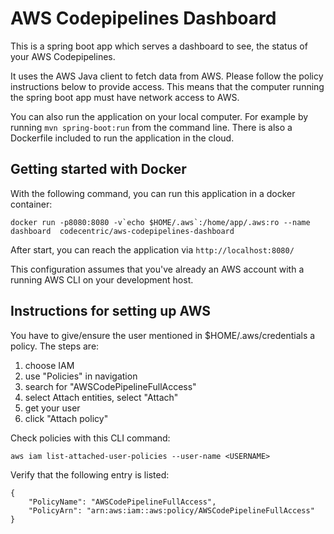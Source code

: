 # AWS Codepipelines Dashboard

This is a spring boot app which serves a dashboard to see, the status
of your AWS Codepipelines.

It uses the AWS Java client to fetch data from AWS. Please follow the
policy instructions below to provide access. This means that the computer
running the spring boot app must have network access to AWS.

You can also run the application on your local computer. For example 
by running `mvn spring-boot:run` from the command line. There is also
a Dockerfile included to run the application in the cloud.

## Getting started with Docker
With the following command, you can run this application in a docker container:
```
docker run -p8080:8080 -v`echo $HOME/.aws`:/home/app/.aws:ro --name dashboard  codecentric/aws-codepipelines-dashboard
```
After start, you can reach the application via
```http://localhost:8080/```

This configuration assumes that you've already an AWS account with a running
AWS CLI on your development host.

## Instructions for setting up AWS

You have to give/ensure the user mentioned in $HOME/.aws/credentials
a policy. The steps are:

1) choose IAM
1) use "Policies" in navigation
1) search for "AWSCodePipelineFullAccess"
1) select Attach entities, select "Attach"
1) get your user
1) click "Attach policy"

Check policies with this CLI command:

```
aws iam list-attached-user-policies --user-name <USERNAME>
```

Verify that the following entry is listed:
```
{
    "PolicyName": "AWSCodePipelineFullAccess", 
    "PolicyArn": "arn:aws:iam::aws:policy/AWSCodePipelineFullAccess"
}
```
